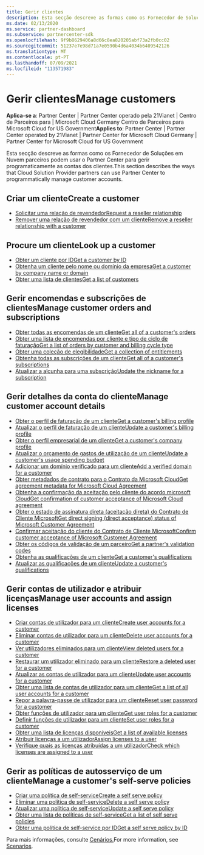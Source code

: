 ```yaml
---
title: Gerir clientes
description: Esta secção descreve as formas como os Fornecedor de Soluções em Nuvem parceiros podem usar o Centro de Parceiros para gerir programaticamente as contas dos clientes.
ms.date: 02/13/2020
ms.service: partner-dashboard
ms.subservice: partnercenter-sdk
ms.openlocfilehash: 9f9b8629406a8d66c8ea820205abf73a2fb0cc02
ms.sourcegitcommit: 51237e7e98d71a7e0590b4d6a4034b6409542126
ms.translationtype: MT
ms.contentlocale: pt-PT
ms.lasthandoff: 07/09/2021
ms.locfileid: "113571983"
---
```

# <a name="manage-customers"></a><span data-ttu-id="81b50-103">Gerir clientes</span><span class="sxs-lookup"><span data-stu-id="81b50-103">Manage customers</span></span>

<span data-ttu-id="81b50-104">**Aplica-se a**: Partner Center | Partner Center operado pela 21Vianet | Centro de Parceiros para | Microsoft Cloud Germany Centro de Parceiros para Microsoft Cloud for US Government</span><span class="sxs-lookup"><span data-stu-id="81b50-104">**Applies to**: Partner Center | Partner Center operated by 21Vianet | Partner Center for Microsoft Cloud Germany | Partner Center for Microsoft Cloud for US Government</span></span>

<span data-ttu-id="81b50-105">Esta secção descreve as formas como os Fornecedor de Soluções em Nuvem parceiros podem usar o Partner Center para gerir programaticamente as contas dos clientes.</span><span class="sxs-lookup"><span data-stu-id="81b50-105">This section describes the ways that Cloud Solution Provider partners can use Partner Center to programmatically manage customer accounts.</span></span>

## <a name="create-a-customer"></a><span data-ttu-id="81b50-106">Criar um cliente</span><span class="sxs-lookup"><span data-stu-id="81b50-106">Create a customer</span></span>

- [<span data-ttu-id="81b50-107">Solicitar uma relação de revendedor</span><span class="sxs-lookup"><span data-stu-id="81b50-107">Request a reseller relationship</span></span>](request-reseller-relationship.md)
- [<span data-ttu-id="81b50-108">Remover uma relação de revendedor com um cliente</span><span class="sxs-lookup"><span data-stu-id="81b50-108">Remove a reseller relationship with a customer</span></span>](remove-a-reseller-relationship-with-a-customer.md)

## <a name="look-up-a-customer"></a><span data-ttu-id="81b50-109">Procure um cliente</span><span class="sxs-lookup"><span data-stu-id="81b50-109">Look up a customer</span></span>

- [<span data-ttu-id="81b50-110">Obter um cliente por ID</span><span class="sxs-lookup"><span data-stu-id="81b50-110">Get a customer by ID</span></span>](get-a-customer-by-id.md)
- [<span data-ttu-id="81b50-111">Obtenha um cliente pelo nome ou domínio da empresa</span><span class="sxs-lookup"><span data-stu-id="81b50-111">Get a customer by company name or domain</span></span>](get-a-customer-by-name.md)
- [<span data-ttu-id="81b50-112">Obter uma lista de clientes</span><span class="sxs-lookup"><span data-stu-id="81b50-112">Get a list of customers</span></span>](get-a-list-of-customers.md)

## <a name="manage-customer-orders-and-subscriptions"></a><span data-ttu-id="81b50-113">Gerir encomendas e subscrições de clientes</span><span class="sxs-lookup"><span data-stu-id="81b50-113">Manage customer orders and subscriptions</span></span>

- [<span data-ttu-id="81b50-114">Obter todas as encomendas de um cliente</span><span class="sxs-lookup"><span data-stu-id="81b50-114">Get all of a customer's orders</span></span>](get-all-of-a-customer-s-orders.md)
- [<span data-ttu-id="81b50-115">Obter uma lista de encomendas por cliente e tipo de ciclo de faturação</span><span class="sxs-lookup"><span data-stu-id="81b50-115">Get a list of orders by customer and billing cycle type</span></span>](get-a-list-of-orders-by-customer-and-billing-cycle-type.md)
- [<span data-ttu-id="81b50-116">Obter uma coleção de elegibilidade</span><span class="sxs-lookup"><span data-stu-id="81b50-116">Get a collection of entitlements</span></span>](get-a-collection-of-entitlements.md)
- [<span data-ttu-id="81b50-117">Obtenha todas as subscrições de um cliente</span><span class="sxs-lookup"><span data-stu-id="81b50-117">Get all of a customer's subscriptions</span></span>](get-all-of-a-customer-s-subscriptions.md)
- [<span data-ttu-id="81b50-118">Atualizar a alcunha para uma subscrição</span><span class="sxs-lookup"><span data-stu-id="81b50-118">Update the nickname for a subscription</span></span>](update-the-nickname-for-a-subscription.md)

## <a name="manage-customer-account-details"></a><span data-ttu-id="81b50-119">Gerir detalhes da conta do cliente</span><span class="sxs-lookup"><span data-stu-id="81b50-119">Manage customer account details</span></span>

- [<span data-ttu-id="81b50-120">Obter o perfil de faturação de um cliente</span><span class="sxs-lookup"><span data-stu-id="81b50-120">Get a customer's billing profile</span></span>](get-all-of-a-customer-s-billing-profiles.md)
- [<span data-ttu-id="81b50-121">Atualizar o perfil de faturação de um cliente</span><span class="sxs-lookup"><span data-stu-id="81b50-121">Update a customer's billing profile</span></span>](update-a-customer-s-billing-profile.md)
- [<span data-ttu-id="81b50-122">Obter o perfil empresarial de um cliente</span><span class="sxs-lookup"><span data-stu-id="81b50-122">Get a customer's company profile</span></span>](get-a-customer-s-company-profile.md)
- [<span data-ttu-id="81b50-123">Atualizar o orçamento de gastos de utilização de um cliente</span><span class="sxs-lookup"><span data-stu-id="81b50-123">Update a customer's usage spending budget</span></span>](update-a-customer-s-usage-spending-budget.md)
- [<span data-ttu-id="81b50-124">Adicionar um domínio verificado para um cliente</span><span class="sxs-lookup"><span data-stu-id="81b50-124">Add a verified domain for a customer</span></span>](add-a-verified-domain-for-a-customer.md)
- [<span data-ttu-id="81b50-125">Obter metadados de contrato para o Contrato da Microsoft Cloud</span><span class="sxs-lookup"><span data-stu-id="81b50-125">Get agreement metadata for Microsoft Cloud Agreement</span></span>](get-agreement-metadata.md)
- [<span data-ttu-id="81b50-126">Obtenha a confirmação da aceitação pelo cliente do acordo microsoft Cloud</span><span class="sxs-lookup"><span data-stu-id="81b50-126">Get confirmation of customer acceptance of Microsoft Cloud agreement</span></span>](get-confirmation-of-customer-consent.md)
- [<span data-ttu-id="81b50-127">Obter o estado de assinatura direta (aceitação direta) do Contrato de Cliente Microsoft</span><span class="sxs-lookup"><span data-stu-id="81b50-127">Get direct signing (direct acceptance) status of Microsoft Customer Agreement</span></span>](get-direct-sign-status-of-customer-agreement.md)
- [<span data-ttu-id="81b50-128">Confirmar aceitação do cliente do Contrato de Cliente Microsoft</span><span class="sxs-lookup"><span data-stu-id="81b50-128">Confirm customer acceptance of Microsoft Customer Agreement</span></span>](confirm-customer-consent-customer-agreement.md)
- [<span data-ttu-id="81b50-129">Obter os códigos de validação de um parceiro</span><span class="sxs-lookup"><span data-stu-id="81b50-129">Get a partner's validation codes</span></span>](get-a-partner-s-validation-codes.md)
- [<span data-ttu-id="81b50-130">Obtenha as qualificações de um cliente</span><span class="sxs-lookup"><span data-stu-id="81b50-130">Get a customer's qualifications</span></span>](./get-customer-qualification-asynchronous.md)
- [<span data-ttu-id="81b50-131">Atualizar as qualificações de um cliente</span><span class="sxs-lookup"><span data-stu-id="81b50-131">Update a customer's qualifications</span></span>](./update-customer-qualification-asynchronous.md)

## <a name="manage-user-accounts-and-assign-licenses"></a><span data-ttu-id="81b50-132">Gerir contas de utilizador e atribuir licenças</span><span class="sxs-lookup"><span data-stu-id="81b50-132">Manage user accounts and assign licenses</span></span>

- [<span data-ttu-id="81b50-133">Criar contas de utilizador para um cliente</span><span class="sxs-lookup"><span data-stu-id="81b50-133">Create user accounts for a customer</span></span>](create-user-accounts-for-a-customer.md)
- [<span data-ttu-id="81b50-134">Eliminar contas de utilizador para um cliente</span><span class="sxs-lookup"><span data-stu-id="81b50-134">Delete user accounts for a customer</span></span>](delete-user-accounts-for-a-customer.md)
- [<span data-ttu-id="81b50-135">Ver utilizadores eliminados para um cliente</span><span class="sxs-lookup"><span data-stu-id="81b50-135">View deleted users for a customer</span></span>](view-a-deleted-user.md)
- [<span data-ttu-id="81b50-136">Restaurar um utilizador eliminado para um cliente</span><span class="sxs-lookup"><span data-stu-id="81b50-136">Restore a deleted user for a customer</span></span>](restore-a-user-for-a-customer.md)
- [<span data-ttu-id="81b50-137">Atualizar as contas de utilizador para um cliente</span><span class="sxs-lookup"><span data-stu-id="81b50-137">Update user accounts for a customer</span></span>](update-user-accounts-for-a-customer.md)
- [<span data-ttu-id="81b50-138">Obter uma lista de contas de utilizador para um cliente</span><span class="sxs-lookup"><span data-stu-id="81b50-138">Get a list of all user accounts for a customer</span></span>](get-a-list-of-all-user-accounts-for-a-customer.md)
- [<span data-ttu-id="81b50-139">Repor a palavra-passe de utilizador para um cliente</span><span class="sxs-lookup"><span data-stu-id="81b50-139">Reset user password for a customer</span></span>](reset-user-password-for-a-customer.md)
- [<span data-ttu-id="81b50-140">Obter funções de utilizador para um cliente</span><span class="sxs-lookup"><span data-stu-id="81b50-140">Get user roles for a customer</span></span>](get-user-roles-for-a-customer.md)
- [<span data-ttu-id="81b50-141">Definir funções de utilizador para um cliente</span><span class="sxs-lookup"><span data-stu-id="81b50-141">Set user roles for a customer</span></span>](set-user-roles-for-a-customer.md)
- [<span data-ttu-id="81b50-142">Obter uma lista de licenças disponíveis</span><span class="sxs-lookup"><span data-stu-id="81b50-142">Get a list of available licenses</span></span>](get-a-list-of-available-licenses.md)
- [<span data-ttu-id="81b50-143">Atribuir licenças a um utilizador</span><span class="sxs-lookup"><span data-stu-id="81b50-143">Assign licenses to a user</span></span>](assign-licenses-to-a-user.md)
- [<span data-ttu-id="81b50-144">Verifique quais as licenças atribuídas a um utilizador</span><span class="sxs-lookup"><span data-stu-id="81b50-144">Check which licenses are assigned to a user</span></span>](check-which-licenses-are-assigned-to-a-user.md)

## <a name="manage-a-customers-self-serve-policies"></a><span data-ttu-id="81b50-145">Gerir as políticas de autosserviço de um cliente</span><span class="sxs-lookup"><span data-stu-id="81b50-145">Manage a customer's self-serve policies</span></span>

- [<span data-ttu-id="81b50-146">Criar uma política de self-service</span><span class="sxs-lookup"><span data-stu-id="81b50-146">Create a self serve policy</span></span>](create-a-self-serve-policy.md)
- [<span data-ttu-id="81b50-147">Eliminar uma política de self-service</span><span class="sxs-lookup"><span data-stu-id="81b50-147">Delete a self serve policy</span></span>](delete-a-self-serve-policy.md)
- [<span data-ttu-id="81b50-148">Atualizar uma política de self-service</span><span class="sxs-lookup"><span data-stu-id="81b50-148">Update a self serve policy</span></span>](update-a-self-serve-policy.md)
- [<span data-ttu-id="81b50-149">Obter uma lista de políticas de self-service</span><span class="sxs-lookup"><span data-stu-id="81b50-149">Get a list of self serve policies</span></span>](get-a-list-of-self-serve-policies.md)
- [<span data-ttu-id="81b50-150">Obter uma política de self-service por ID</span><span class="sxs-lookup"><span data-stu-id="81b50-150">Get a self serve policy by ID</span></span>](get-a-self-serve-policy-by-id.md)

<span data-ttu-id="81b50-151">Para mais informações, consulte [Cenários.](scenarios.md)</span><span class="sxs-lookup"><span data-stu-id="81b50-151">For more information, see [Scenarios](scenarios.md).</span></span>
